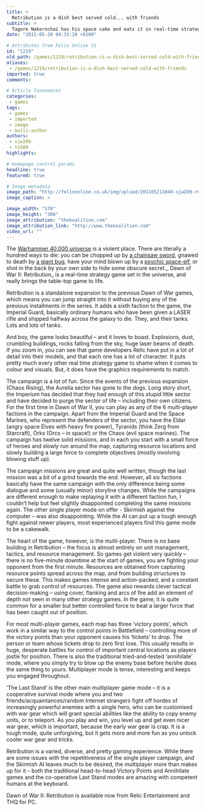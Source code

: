 ```yaml
---
title: >
  Retribution is a dish best served cold... with friends
subtitle: >
  Tagore Nakornchai has his space cake and eats it in real-time strategy Dawn of War II: Retribution, where a enjoyable if repetitive single player campaign makes way for a fantastic multiplayer experience
date: "2011-05-20 04:35:28 +0100"

# Attributes from Felix Online V1
id: "1219"
old_path: /games/1219/retribution-is-a-dish-best-served-cold-with-friends
aliases:
 - /games/1219/retribution-is-a-dish-best-served-cold-with-friends
imported: true
comments:

# Article Taxonomies
categories:
 - games
tags:
 - games
 - imported
 - image
 - multi-author
authors:
 - sjw209
 - tn509
highlights:

# Homepage control params
headline: true
featured: true

# Image metadata
image_path: "http://felixonline.co.uk/img/upload/201105211049-sjw209-retribution-logo.png"
image_caption: >

image_width: "570"
image_height: "308"
image_attribution: "thekoalition.com"
image_attribution_link: "http://www.thekoalition.com"
video_url: ""
---
```


The [Warhammer 40,000 universe](http://www.games-workshop.com/gws/catalog/landing.jsp?catId=cat440130a&rootCatGameStyle=wh40k) is a violent place. There are literally a hundred ways to die: you can be chopped up by [a chainsaw sword](http://warhammer40k.wikia.com/wiki/Chainsword), gnawed to death by [a giant bug](http://warhammer40k.wikia.com/wiki/Tyranids), have your mind blown up by a [psychic space-elf](http://warhammer40k.wikia.com/wiki/Eldar), or shot in the back by your own side to hide some obscure secret._ Dawn of War II: Retribution_ is a real-time strategy game set in the universe, and really brings the table-top game to life.

Retribution is a standalone expansion to the previous Dawn of War games, which means you can jump straight into it without buying any of the previous installments in the series. It adds a sixth faction to the game, the Imperial Guard, basically ordinary humans who have been given a LASER rifle and shipped halfway across the galaxy to die. They, and their tanks. Lots and lots of tanks.

And boy, the game looks beautiful – and it loves to boast. Explosions, dust, crumbling buildings, rocks falling from the sky, huge laser beams of death. If you zoom in, you can see that game developers Relic have put in a lot of detail into their models, and that each one has a lot of character. It puts pretty much every other real time strategy game to shame when it comes to colour and visuals. But, it does have the graphics requirements to match.

The campaign is a lot of fun. Since the events of the previous expansion (Chaos Rising), the Aurelia sector has gone to the dogs. Long story short, the Imperium has decided that they had enough of this stupid little sector and have decided to purge the sector of life – including their own citizens. For the first time in Dawn of War II, you can play as any of the 6 multi-player factions in the campaign. Apart from the Imperial Guard and the Space Marines, who represent the defenders of the sector, you have the Eldar (angry space Elves with heavy fire power), Tyranids (think Zerg from Starcraft), Orks (Orcs – in space!) or the Chaos (evil space marines). The campaign has twelve solid missions, and in each you start with a small force of heroes and slowly run around the map, capturing resource locations and slowly building a large force to complete objectives (mostly involving blowing stuff up).

The campaign missions are great and quite well written, though the last mission was a bit of a grind towards the end. However, all six factions basically have the same campaign with the only difference being some dialogue and some (usually minor) storyline changes. While the campaigns are different enough to make replaying it with a different faction fun, I couldn’t help but feel slightly disappointed completing the same missions again. The other single player mode on offer - Skirmish against the computer – was also disappointing. While the AI can put up a tough enough fight against newer players, most experienced players find this game mode to be a cakewalk.

The heart of the game, however, is the multi-player. There is no base building in Retribution – the focus is almost entirely on unit management, tactics, and resource management. So games get violent very quickly – there is no five-minute downtime at the start of games, you are fighting your opponent from the first minute. Resources are obtained from capturing resource points spread across the map, and from building structures to secure these. This makes games intense and action-packed, and a constant battle to grab control of resources. The game also rewards clever tactical decision-making – using cover, flanking and arcs of fire add an element of depth not seen in many other strategy games. In the game, it is quite common for a smaller but better controlled force to beat a larger force that has been caught out of position.

For most multi-player games, each map has three ‘victory points’, which work in a similar way to the control points in Battlefield – controlling more of the victory points than your opponent causes his ‘tickets’ to drop. The person or team whose tickets drop to zero first lose. This usually results in huge, desperate battles for control of important central locations as players jostle for position. There is also the traditional tried-and-tested ‘annihilate’ mode, where you simply try to blow up the enemy base before he/she does the same thing to yours. Multiplayer mode is tense, interesting and keeps you engaged throughout.

‘The Last Stand’ is the other main multiplayer game mode – it is a cooperative survival mode where you and two friends/acquaintances/random Internet strangers fight off hordes of increasingly powerful enemies with a single hero, who can be customised with war gear which will grant special abilities like the ability to copy enemy units, or to teleport. As you play and win, you level up and get even nicer war gear, which is important, because the early war gear is crap. It is a tough mode, quite unforgiving, but it gets more and more fun as you unlock cooler war gear and tricks.

Retribution is a varied, diverse, and pretty gaming experience. While there are some issues with the repetitiveness of the single player campaign, and the Skirmish AI leaves much to be desired, the multiplayer more than makes up for it – both the traditional head-to-head Victory Points and Annihilate games and the co-operative Last Stand modes are amazing with competent humans at the keyboard.

Dawn of War II: Retribution is available now from Relic Entertainment and THQ for PC.
